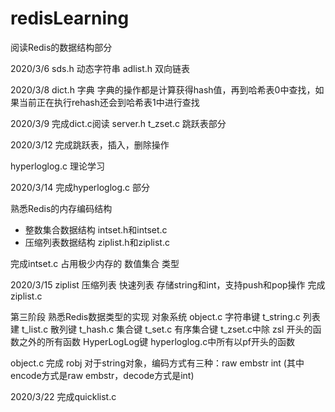 # redisLearning



阅读Redis的数据结构部分

2020/3/6
sds.h  动态字符串
adlist.h 双向链表

2020/3/8
dict.h  字典
字典的操作都是计算获得hash值，再到哈希表0中查找，如果当前正在执行rehash还会到哈希表1中进行查找

2020/3/9 完成dict.c阅读
server.h t_zset.c 跳跃表部分

2020/3/12 完成跳跃表，插入，删除操作

hyperloglog.c  理论学习

2020/3/14 完成hyperloglog.c 部分

熟悉Redis的内存编码结构 
+ 整数集合数据结构 intset.h和intset.c 
+ 压缩列表数据结构 ziplist.h和ziplist.c

完成intset.c
占用极少内存的 数值集合 类型

2020/3/15
ziplist  压缩列表  快速列表 存储string和int，支持push和pop操作
完成 ziplist.c

第三阶段 熟悉Redis数据类型的实现
对象系统 object.c
字符串键 t_string.c
列表建 t_list.c
散列键 t_hash.c
集合键 t_set.c
有序集合键 t_zset.c中除 zsl 开头的函数之外的所有函数
HyperLogLog键 hyperloglog.c中所有以pf开头的函数

object.c  完成 robj
对于string对象，编码方式有三种：raw embstr int (其中encode方式是raw embstr，decode方式是int)

2020/3/22 完成quicklist.c